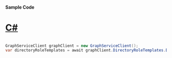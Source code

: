 #### Sample Code
# [C#](#tab/Csharp)

```C#

GraphServiceClient graphClient = new GraphServiceClient();
var directoryRoleTemplates = await graphClient.DirectoryRoleTemplates.DirectoryRoleTemplates.Request().GetAsync();

```